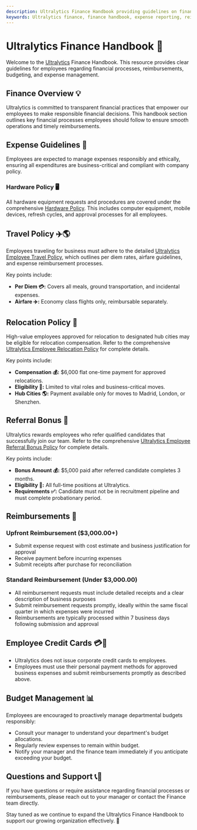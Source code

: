 ```yaml
---
description: Ultralytics Finance Handbook providing guidelines on financial procedures, travel policy, relocation, referral bonuses, reimbursement processes, and expense management.
keywords: Ultralytics finance, finance handbook, expense reporting, reimbursements, travel policy, relocation, referral bonus, budget guidelines, remote setup
---
```


# Ultralytics Finance Handbook 📘

Welcome to the [Ultralytics](https://www.ultralytics.com/) Finance Handbook. This resource provides clear guidelines for employees regarding financial processes, reimbursements, budgeting, and expense management.

## Finance Overview 💡

Ultralytics is committed to transparent financial practices that empower our employees to make responsible financial decisions. This handbook section outlines key financial processes employees should follow to ensure smooth operations and timely reimbursements.

## Expense Guidelines 🧾

Employees are expected to manage expenses responsibly and ethically, ensuring all expenditures are business-critical and compliant with company policy.

### Hardware Policy 🖥️

All hardware equipment requests and procedures are covered under the comprehensive [Hardware Policy](../tools/hardware.md). This includes computer equipment, mobile devices, refresh cycles, and approval processes for all employees.

## Travel Policy ✈️🌎

Employees traveling for business must adhere to the detailed [Ultralytics Employee Travel Policy](../finance/travel.md), which outlines per diem rates, airfare guidelines, and expense reimbursement processes.

Key points include:

- **Per Diem 💳:** Covers all meals, ground transportation, and incidental expenses.
- **Airfare ✈️:** Economy class flights only, reimbursable separately.

## Relocation Policy 📍

High-value employees approved for relocation to designated hub cities may be eligible for relocation compensation. Refer to the comprehensive [Ultralytics Employee Relocation Policy](../finance/relocation.md) for complete details.

Key points include:

- **Compensation 💰:** $6,000 flat one-time payment for approved relocations.
- **Eligibility 🎯:** Limited to vital roles and business-critical moves.
- **Hub Cities 🌎:** Payment available only for moves to Madrid, London, or Shenzhen.

## Referral Bonus 🤝

Ultralytics rewards employees who refer qualified candidates that successfully join our team. Refer to the comprehensive [Ultralytics Employee Referral Bonus Policy](../finance/referral-bonus.md) for complete details.

Key points include:

- **Bonus Amount 💰:** $5,000 paid after referred candidate completes 3 months.
- **Eligibility 🎯:** All full-time positions at Ultralytics.
- **Requirements ✅:** Candidate must not be in recruitment pipeline and must complete probationary period.

## Reimbursements 💸

### Upfront Reimbursement ($3,000.00+)

- Submit expense request with cost estimate and business justification for approval
- Receive payment before incurring expenses
- Submit receipts after purchase for reconciliation

### Standard Reimbursement (Under $3,000.00)

- All reimbursement requests must include detailed receipts and a clear description of business purposes
- Submit reimbursement requests promptly, ideally within the same fiscal quarter in which expenses were incurred
- Reimbursements are typically processed within 7 business days following submission and approval

## Employee Credit Cards 💳🚫

- Ultralytics does not issue corporate credit cards to employees.
- Employees must use their personal payment methods for approved business expenses and submit reimbursements promptly as described above.

## Budget Management 📊

Employees are encouraged to proactively manage departmental budgets responsibly:

- Consult your manager to understand your department's budget allocations.
- Regularly review expenses to remain within budget.
- Notify your manager and the finance team immediately if you anticipate exceeding your budget.

## Questions and Support 📞💬

If you have questions or require assistance regarding financial processes or reimbursements, please reach out to your manager or contact the Finance team directly.

Stay tuned as we continue to expand the Ultralytics Finance Handbook to support our growing organization effectively. 🚀
